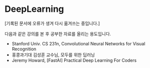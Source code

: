 # DeepLearning

[기록된 문서에 오류가 생겨 다시 옮겨쓰는 중입니다.]

다음과 같은 강의를 본 후 공부한 자료를 올리는 용도입니다.

- Stanford Univ. CS 231n, Convolutional Neural Networks for Visual Recognition
- 홍콩과기대 김성훈 교수님, 모두를 위한 딥러닝
- Jeremy Howard, [FastAI] Practical Deep Learning For Coders
